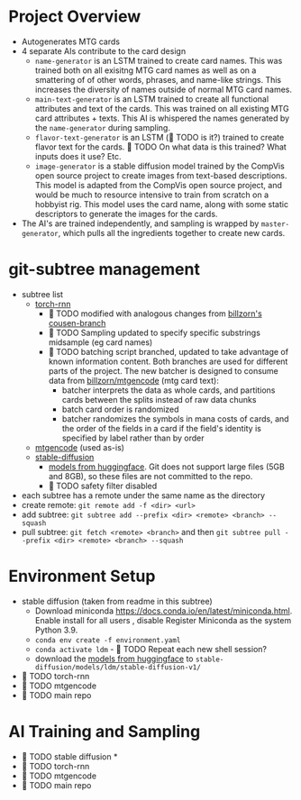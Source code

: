 # Project Overview
* Autogenerates MTG cards
* 4 separate AIs contribute to the card design
    * ```name-generator``` is an LSTM trained to create card names. This was trained both on all exisitng MTG card names as well as on a smattering of of other words, phrases, and name-like strings. This increases the diversity of names outside of normal MTG card names.
    * ```main-text-generator``` is an LSTM trained to create all functional attributes and text of the cards. This was trained on all existing MTG card attributes + texts. This AI is whispered the names generated by the ```name-generator``` during sampling.
    * ```flavor-text-generator``` is an LSTM (&#x1F534; TODO is it?) trained to create flavor text for the cards. &#x1F534; TODO On what data is this trained? What inputs does it use? Etc.
    * ```image-generator``` is a stable diffusion model trained by the CompVis open source project to create images from text-based descriptions. This model is adapted from the CompVis open source project, and would be much to resource intensive to train from scratch on a hobbyist rig. This model uses the card name, along with some static descriptors to generate the images for the cards.
* The AI's are trained independently, and sampling is wrapped by ```master-generator```, which pulls all the ingredients together to create new cards.


# git-subtree management
* subtree list
	* [torch-rnn](https://github.com/jcjohnson/torch-rnn)
	    * &#x1F534; TODO modified with analogous changes from [billzorn's cousen-branch](https://github.com/billzorn/mtg-rnn)
	    * &#x1F534; TODO Sampling updated to specify specific substrings midsample (eg card names)
	    * &#x1F534; TODO batching script branched, updated to take advantage of known information content. Both branches are used for different parts of the project. The new batcher is designed to consume data from [billzorn/mtgencode](https://github.com/billzorn/mtgencode) (mtg card text):
	        * batcher interprets the data as whole cards, and partitions cards between the splits instead of raw data chunks
	        * batch card order is randomized
	        * batcher randomizes the symbols in mana costs of cards, and the order of the fields in a card if the field's identity is specified by label rather than by order
	* [mtgencode](https://github.com/billzorn/mtgencode.git) (used as-is)
	* [stable-diffusion](https://github.com/CompVis/stable-diffusion.git) 
	    * [models from huggingface](https://huggingface.co/CompVis/stable-diffusion-v-1-4-original). Git does not support large files (5GB and 8GB), so these files are not committed to the repo.
	    * &#x1F534; TODO safety filter disabled
* each subtree has a remote under the same name as the directory
* create remote: ```git remote add -f <dir> <url>```
* add subtree: ```git subtree add --prefix <dir> <remote> <branch> --squash```
* pull subtree: ```git fetch <remote> <branch>``` and then ```git subtree pull --prefix <dir> <remote> <branch> --squash```


# Environment Setup
* stable diffusion (taken from readme in this subtree)
    * Download miniconda https://docs.conda.io/en/latest/miniconda.html. Enable install for all users , disable Register Miniconda as the system Python 3.9.
    * ```conda env create -f environment.yaml```
    * ```conda activate ldm``` - &#x1F534; TODO Repeat each new shell session?
    * download the [models from huggingface](https://huggingface.co/CompVis/stable-diffusion-v-1-4-original) to ```stable-diffusion/models/ldm/stable-diffusion-v1/```
* &#x1F534; TODO torch-rnn
* &#x1F534; TODO mtgencode
* &#x1F534; TODO main repo

# AI Training and Sampling
* &#x1F534; TODO stable diffusion
    * 
* &#x1F534; TODO torch-rnn
* &#x1F534; TODO mtgencode
* &#x1F534; TODO main repo